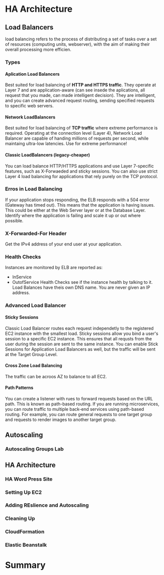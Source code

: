 # HA Architecture

## Load Balancers

load balancing refers to the process of distributing a set of tasks over a set of resources (computing units, webserver), with the aim of making their overall processing more efficien.

### Types

#### Aplication Load Balancers

Best suited for load balancing of **HTTP and HTTPS traffic**. They operate at Layer 7 and are application-aware (can see insede the aplications, all request that you made, can made intelligent decision). They are intelligent, and you can create advanced request routing, sending specified requests to specific web servers.

#### Network LoadBalancers

Best suited for load balancing of **TCP traffic** where extreme performance is required. Operating at the connection level (Layer 4), Network Load Balancer are capable of handing millions of requests per second, while maintaing ultra-low latencies. Use for extreme performance!

#### Classic LoadBalancers (legacy-cheaper)

You can load balance HTTP/HTTPS applications and use Layer 7-specific features, such as X-Forwaeded and sticky sessions. You can also use strict Layer 4 load balancing for applications that rely purely on the TCP protocol.

### Erros in Load Balancing

If your application stops responding, the ELB responds with a 504 error (Gateway has timed out). This means that the application is having issues. This could be either at the Web Server layer or at the Database Layer. Identify where the application is failing and scale it up or out where possible.

### X-Forwarded-For Header

Get the IPv4 address of your end user at your application.

### Health Checks

Instances are monitored by ELB are reported as:
  - InService
  - OutofService
Health Checks see if the instance health by talking to it.
Load Balances have theis own DNS name. You are never given an IP address.

### Advanced Load Balancer

#### Sticky Sessions

Classic Load Balancer routes each request independetly to the registered EC2 instance with the smallest load. Sticky sessions allow you bind a user's session to a specific EC2 instance. This ensures that all requsts from the user during the session are sent to the same instance. You can enable Stick Sessions for Application Load Balancers as well, but the traffic will be sent at the Target Group Level.

#### Cross Zone Load Balancing

The traffic can be acroos AZ to balance to all EC2.

#### Path Patterns

You can create a listener with rues to forward requests based on the URL path. This is known as path-based routing. If you are running microservices, you can route traffic to multiple back-end services using path-based routing. For example, you can route general requests to one target group and requests to render images to another target group.

## Autoscaling

### Autoscaling Groups Lab

## HA Architecture

### HA Word Press Site

### Setting Up EC2

### Adding REslience and Autoscaling

### Cleaning Up

### CloudFormation

### Elastic Beanstalk

# Summary
